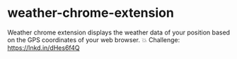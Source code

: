 # weather-chrome-extension
Weather chrome extension displays the weather data of your position based on the GPS coordinates of your web browser. 💥  Challenge: https://lnkd.in/dHes6f4Q
